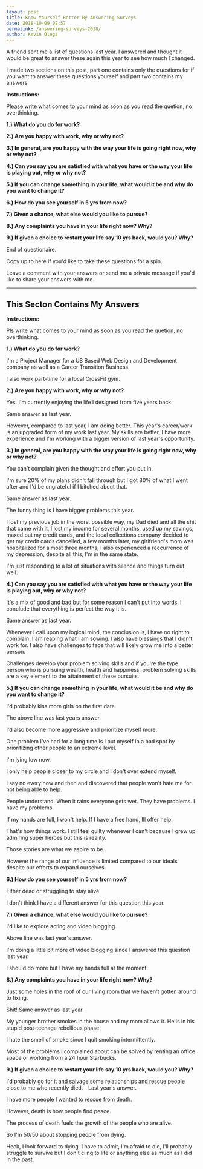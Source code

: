 ```yaml
--- 
layout: post 
title: Know Yourself Better By Answering Surveys
date: 2018-10-09 02:57
permalink: /answering-surveys-2018/ 
author: Kevin Olega 
--- 
```

A friend sent me a list of questions last year. I answered and thought it would be great to answer these again this year to see how much I changed.

I made two sections on this post, part one contains only the questions for if you want to answer these questions yourself and part two contains my answers.

**Instructions:**

Please write what comes to your mind as soon as you read the quetion, no overthinking.

**1.) What do you do for work?**



**2.) Are you happy with work, why or why not?**



**3.) In general, are you happy with the way your life is going right now, why or why not?**



**4.) Can you say you are satisfied with what you have or the way your life is playing out, why or why not?**


**5.) If you can change something in your life, what would it be and why do you want to change it?**



**6.) How do you see yourself in 5 yrs from now?**



**7.) Given a chance, what else would you like to pursue?**



**8.) Any complaints you have in your life right now? Why?**


**9.) If given a choice to restart your life say 10 yrs back, would you? Why?**

End of questionaire. 

Copy up to here if you'd like to take these questions for a spin. 

Leave a comment with your answers or send me a private message if you'd like to share your answers with me.

---

## This Secton Contains My Answers

**Instructions:**

Pls write what comes to your mind as soon as you read the quetion, no overthinking.

**1.) What do you do for work?**

I'm a Project Manager for a US Based Web Design and Development company as well as a Career Transition Business.

I also work part-time for a local CrossFit gym.

**2.) Are you happy with work, why or why not?**

Yes. I'm currently enjoying the life I designed from five years back. 

Same answer as last year. 

However, compared to last year, I am doing better. This year's career/work is an upgraded form of my work last year. My skills are better, I have more experience and I'm working with a bigger version of last year's opportunity.


**3.) In general, are you happy with the way your life is going right now, why or why not?**

You can't complain given the thought and effort you put in. 

I'm sure 20% of my plans didn't fall through but I got 80% of what I went after and I'd be ungrateful if I bitched about that.

Same answer as last year. 

The funny thing is I have bigger problems this year. 

I lost my previous job in the worst possible way, my Dad died and all the shit that came with it, I lost my income for several months, used up my savings, maxed out my credit cards, and the local collections company decided to get my credit cards cancelled, a few months later, my girlfriend's mom was hospitalized for almost three months, I also experienced a reccurrence of my depression, despite all this, I'm in the same state. 

I'm just responding to a lot of situations with silence and things turn out well.

**4.) Can you say you are satisfied with what you have or the way your life is playing out, why or why not?**

It's a mix of good and bad but for some reason I can't put into words, I conclude that everything is perfect the way it is.

Same answer as last year.

Whenever I call upon my logical mind, the conclusion is, I have no right to complain. I am reaping what I am sowing. I also have blessings that I didn't work for. I also have challenges to face that will likely grow me into a better person. 

Challenges develop your problem solving skills and if you're the type person who is pursuing wealth, health and happiness, problem solving skills are a key element to the attainment of these pursuits.

**5.) If you can change something in your life, what would it be and why do you want to change it?**

I'd probably kiss more girls on the first date. 

The above line was last years answer.

I'd also become more aggressive and prioritize myself more. 

One problem I've had for a long time is I put myself in a bad spot by prioritizing other people to an extreme level. 

I'm lying low now. 

I only help people closer to my circle and I don't over extend myself. 

I say no every now and then and discovered that people won't hate me for not being able to help. 

People understand. When it rains everyone gets wet. They have problems. I have my problems. 

If my hands are full, I won't help. If I have a free hand, Ill offer help. 

That's how things work. I still feel guilty whenever I can't because I grew up admiring super heroes but this is reality.

Those stories are what we aspire to be. 

However the range of our influence is limited compared to our ideals despite our efforts to expand ourselves.

**6.) How do you see yourself in 5 yrs from now?**

Either dead or struggling to stay alive. 

I don't think I have a different answer for this question this year.

**7.) Given a chance, what else would you like to pursue?**

I'd like to explore acting and video blogging. 

Above line was last year's answer.

I'm doing a little bit more of video blogging since I answered this question last year.

I should do more but I have my hands full at the moment.

**8.) Any complaints you have in your life right now? Why?**

Just some holes in the roof of our living room that we haven't gotten around to fixing. 

Shit! Same answer as last year. 

My younger brother smokes in the house and my mom allows it. He is in his stupid post-teenage rebellious phase. 

I hate the smell of smoke since I quit smoking intermittently.

Most of the problems I complained about can be solved by renting an office space or working from a 24 hour Starbucks.

**9.) If given a choice to restart your life say 10 yrs back, would you? Why?**

I'd probably go for it and salvage some relationships and rescue people close to me who recently died.  - Last year's answer.

I have more people I wanted to rescue from death. 

However, death is how people find peace. 

The process of death fuels the growth of the people who are alive.

So I'm 50/50 about stopping people from dying. 

Heck, I look forward to dying. I have to admit, I'm afraid to die, I'll probably struggle to survive but I don't cling to life or anything else as much as I did in the past. 


